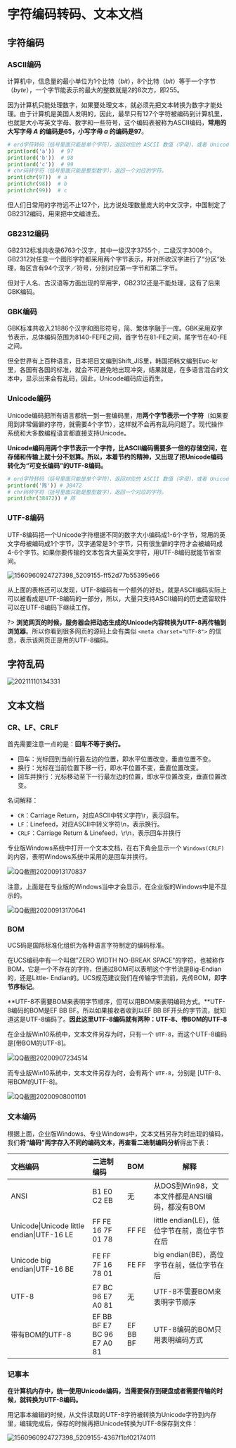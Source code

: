 # 字符编码转码、文本文档

## 字符编码

### ASCII编码

计算机中，信息量的最小单位为1个比特（*bit*），8个比特（*bit*）等于一个字节（*byte*），一个字节能表示的最大的整数就是2的8次方，即255。

因为计算机只能处理数字，如果要处理文本，就必须先把文本转换为数字才能处理。由于计算机是美国人发明的，因此，最早只有127个字符被编码到计算机里，也就是大小写英文字母、数字和一些符号，这个编码表被称为ASCII编码，**常用的大写字母 *A* 的编码是65，小写字母 *a* 的编码是97**。

```python
# ord字符转码（括号里面只能是单个字符），返回对应的 ASCII 数值（字母），或者 Unicode 数值（汉字）。
print(ord('a'))  # 97
print(ord('b'))  # 98
print(ord('c'))  # 99
# chr码转字符（括号里面只能是整型数字），返回一个对应的字符。
print(chr(97))  # a
print(chr(98))  # b
print(chr(99))  # c
```

但人们日常用的字符远不止127个，比方说处理数量庞大的中文汉字，中国制定了GB2312编码，用来把中文编进去。

### GB2312编码

GB2312标准共收录6763个汉字，其中一级汉字3755个，二级汉字3008个。GB2312对任意一个图形字符都采用两个字节表示，并对所收汉字进行了“分区”处理，每区含有94个汉字／符号，分别对应第一字节和第二字节。

但对于人名、古汉语等方面出现的罕用字，GB2312还是不能处理，这有了后来GBK编码。

### GBK编码

GBK标准共收入21886个汉字和图形符号，简、繁体字融于一库。GBK采用双字节表示，总体编码范围为8140-FEFE之间，首字节在81-FE之间，尾字节在40-FE之间。

但全世界有上百种语言，日本把日文编到Shift_JIS里，韩国把韩文编到Euc-kr里，各国有各国的标准，就会不可避免地出现冲突，结果就是，在多语言混合的文本中，显示出来会有乱码，因此，Unicode编码应运而生。

### Unicode编码

Unicode编码把所有语言都统一到一套编码里，用**两个字节表示一个字符**（如果要用到非常偏僻的字符，就需要4个字节），这样就不会再有乱码问题了。现代操作系统和大多数编程语言都直接支持Unicode。

**Unicode编码用两个字节表示一个字符，比ASCII编码需要多一倍的存储空间，在存储和传输上就十分不划算。所以，本着节约的精神，又出现了把Unicode编码转化为“可变长编码”的UTF-8编码。**

```python
# ord字符转码（括号里面只能是单个字符），返回对应的 ASCII 数值（字母），或者 Unicode 数值（汉字）。
print(ord('陈')) # 38472
# chr码转字符（括号里面只能是整型数字），返回一个对应的字符。
print(chr(38472)) # 陈
```

### UTF-8编码

UTF-8编码把一个Unicode字符根据不同的数字大小编码成1-6个字节，常用的英文字母被编码成1个字节，汉字通常是3个字节，只有很生僻的字符才会被编码成4-6个字节。如果你要传输的文本包含大量英文字符，用UTF-8编码就能节省空间。

![1560960924727398_5209155-ff52d77b55395e66](image/1560960924727398_5209155-ff52d77b55395e66.png)

从上面的表格还可以发现，UTF-8编码有一个额外的好处，就是ASCII编码实际上可以被看成是UTF-8编码的一部分，所以，大量只支持ASCII编码的历史遗留软件可以在UTF-8编码下继续工作。

?> **浏览网页的时候，服务器会把动态生成的Unicode内容转换为UTF-8再传输到浏览器**。所以你看到很多网页的源码上会有类似 `<meta charset="UTF-8">` 的信息，表示该网页正是用的UTF-8编码。

## 字符乱码

![20211110134331](image/20211110134331.jpg)

## 文本文档

### CR、LF、CRLF

首先需要注意一点的是：**回车不等于换行。**

- 回车：光标回到当前行最左边的位置，即水平位置改变，垂直位置不变。
- 换行：光标在当前位置下移一行，即水平位置不变，垂直位置改变。
- 回车并换行：光标移动至下一行最左边的位置，即水平位置改变，垂直位置改变。

名词解释：

- `CR`：Carriage Return，对应ASCII中转义字符\r，表示回车。
- `LF`：Linefeed，对应ASCII中转义字符\n，表示换行。
- `CRLF`：Carriage Return & Linefeed，\r\n，表示回车并换行

专业版Windows系统中打开一个文本文档，在右下角会显示一个 `Windows(CRLF)` 的内容，表明Windows系统中采用的是回车并换行。

![QQ截图20200913170837](image/QQ截图20200913170837.png)

注意，上面是在专业版的Windows当中才会显示，在企业版的Windows中是不显示的。

![QQ截图20200913170641](image/QQ截图20200913170641.png)

### BOM

UCS码是国际标准化组织为各种语言字符制定的编码标准。

在UCS编码中有一个叫做"ZERO WIDTH NO-BREAK SPACE"的字符，也被称作BOM，它是一个不存在的字符，但通过BOM可以表明这个字节流是Big-Endian的，还是Little- Endian的。UCS规范建议我们在传输字节流前，先传BOM，即**字节序标记**。

**UTF-8不需要BOM来表明字节顺序，但可以用BOM来表明编码方式。**UTF-8编码的BOM是EF BB BF。所以如果接收者收到以EF BB BF开头的字节流，就知道这是UTF-8编码了。**因此这里UTF-8编码就有两种：UTF-8、带BOM的UTF-8**

在企业版Win10系统中，文本文件另存为时，只有一个 `UTF-8`，而这个UTF-8编码是[带BOM的UTF-8]。

![QQ截图20200907234514](image/QQ截图20200907234514.png)

而专业版Win10系统中，文本文件另存为时，会有两个 `UTF-8`，分别是 [UTF-8、带BOM的UTF-8]。

![QQ截图20200908001101](image/QQ截图20200908001101.png)



### 文本编码

根据上面，企业版Windows、专业Windows中，文本文档另存为时出现的编码，我们**将“编码”两字存入不同的编码文本，再查看二进制编码分析**得出下表：

| 文档编码                                  | 二进制编码                 | BOM      | 解释                                          |
| :---------------------------------------- | :------------------------- | :------- | --------------------------------------------- |
| ANSI                                      | B1 E0 C2 EB                | 无       | 从DOS到Win98，文本文件都是ANSI编码，都没有BOM |
| Unicode\|Unicode little endian\|UTF-16 LE | FF FE 16 7F 01 78          | FF FE    | little endian(LE)，低位字节在前，高位字节在后 |
| Unicode big endian\|UTF-16 BE             | FE FF 7F 16 78 01          | FE FF    | big endian(BE)，高位字节在前，低位字节在后    |
| UTF-8                                     | E7 BC 96 E7 A0 81          | 无       | UTF-8不需要BOM来表明字节顺序                  |
| 带有BOM的UTF-8                            | EF BB BF E7 BC 96 E7 A0 81 | EF BB BF | UTF-8编码的BOM只用表明编码方式                |

### 记事本

**在计算机内存中，统一使用Unicode编码，当需要保存到硬盘或者需要传输的时候，就转换为UTF-8编码。**

用记事本编辑的时候，从文件读取的UTF-8字符被转换为Unicode字符到内存里，编辑完成后，保存的时候再把Unicode转换为UTF-8保存到文件：

![1560960924727398_5209155-4367f1bf02174011](image/1560960924727398_5209155-4367f1bf02174011.png)


